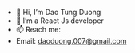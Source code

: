 - 👋 Hi, I’m Dao Tung Duong
- 👀 I’m a React Js developer
- 📫 Reach me:
- Email: daoduong.007@gmail.com

<!---
daoduong007/daoduong007 is a ✨ special ✨ repository because its `README.md` (this file) appears on your GitHub profile.
You can click the Preview link to take a look at your changes.
--->
